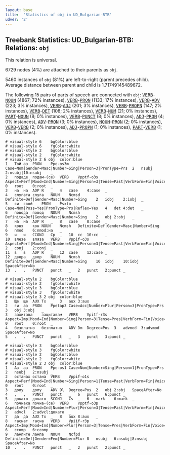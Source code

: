 ```yaml
---
layout: base
title:  'Statistics of obj in UD_Bulgarian-BTB'
udver: '2'
---
```


## Treebank Statistics: UD_Bulgarian-BTB: Relations: `obj`

This relation is universal.

6729 nodes (4%) are attached to their parents as `obj`.

5460 instances of `obj` (81%) are left-to-right (parent precedes child).
Average distance between parent and child is 1.71749145489672.

The following 15 pairs of parts of speech are connected with `obj`: <tt><a href="bg_btb-pos-VERB.html">VERB</a></tt>-<tt><a href="bg_btb-pos-NOUN.html">NOUN</a></tt> (4867; 72% instances), <tt><a href="bg_btb-pos-VERB.html">VERB</a></tt>-<tt><a href="bg_btb-pos-PRON.html">PRON</a></tt> (1133; 17% instances), <tt><a href="bg_btb-pos-VERB.html">VERB</a></tt>-<tt><a href="bg_btb-pos-ADV.html">ADV</a></tt> (223; 3% instances), <tt><a href="bg_btb-pos-VERB.html">VERB</a></tt>-<tt><a href="bg_btb-pos-ADJ.html">ADJ</a></tt> (201; 3% instances), <tt><a href="bg_btb-pos-VERB.html">VERB</a></tt>-<tt><a href="bg_btb-pos-PROPN.html">PROPN</a></tt> (147; 2% instances), <tt><a href="bg_btb-pos-VERB.html">VERB</a></tt>-<tt><a href="bg_btb-pos-DET.html">DET</a></tt> (108; 2% instances), <tt><a href="bg_btb-pos-VERB.html">VERB</a></tt>-<tt><a href="bg_btb-pos-NUM.html">NUM</a></tt> (21; 0% instances), <tt><a href="bg_btb-pos-PART.html">PART</a></tt>-<tt><a href="bg_btb-pos-NOUN.html">NOUN</a></tt> (8; 0% instances), <tt><a href="bg_btb-pos-VERB.html">VERB</a></tt>-<tt><a href="bg_btb-pos-PUNCT.html">PUNCT</a></tt> (8; 0% instances), <tt><a href="bg_btb-pos-ADJ.html">ADJ</a></tt>-<tt><a href="bg_btb-pos-PRON.html">PRON</a></tt> (4; 0% instances), <tt><a href="bg_btb-pos-ADV.html">ADV</a></tt>-<tt><a href="bg_btb-pos-PRON.html">PRON</a></tt> (3; 0% instances), <tt><a href="bg_btb-pos-NOUN.html">NOUN</a></tt>-<tt><a href="bg_btb-pos-PRON.html">PRON</a></tt> (2; 0% instances), <tt><a href="bg_btb-pos-VERB.html">VERB</a></tt>-<tt><a href="bg_btb-pos-VERB.html">VERB</a></tt> (2; 0% instances), <tt><a href="bg_btb-pos-ADJ.html">ADJ</a></tt>-<tt><a href="bg_btb-pos-PROPN.html">PROPN</a></tt> (1; 0% instances), <tt><a href="bg_btb-pos-PART.html">PART</a></tt>-<tt><a href="bg_btb-pos-VERB.html">VERB</a></tt> (1; 0% instances).


~~~ conllu
# visual-style 6	bgColor:blue
# visual-style 6	fgColor:white
# visual-style 2	bgColor:blue
# visual-style 2	fgColor:white
# visual-style 2 6 obj	color:blue
1	Той	аз	PRON	Ppe-os3m	Case=Nom|Gender=Masc|Number=Sing|Person=3|PronType=Prs	2	nsubj	2:nsubj|10:nsubj	_
2	подаде	подам-(се)	VERB	Vpptf-o3s	Aspect=Perf|Mood=Ind|Number=Sing|Person=3|Tense=Past|VerbForm=Fin|Voice=Act	0	root	0:root	_
3	на	на	ADP	R	_	4	case	4:case	_
4	слугата	слуга	NOUN	Ncmsd	Definite=Def|Gender=Masc|Number=Sing	2	iobj	2:iobj	_
5	си	свой	PRON	Psxto	Case=Nom|Poss=Yes|PronType=Prs|Reflex=Yes	4	det	4:det	_
6	повода	повод	NOUN	Ncmsh	Definite=Def|Gender=Masc|Number=Sing	2	obj	2:obj	_
7	на	на	ADP	R	_	8	case	8:case	_
8	коня	кон	NOUN	Ncmsh	Definite=Def|Gender=Masc|Number=Sing	6	nmod	6:nmod:на	_
9	и	и	CCONJ	Cp	_	10	cc	10:cc	_
10	влезе	вляза	VERB	Vppif-o3s	Aspect=Perf|Mood=Ind|Number=Sing|Person=3|Tense=Past|VerbForm=Fin|Voice=Act	2	conj	2:conj	_
11	в	в	ADP	R	_	12	case	12:case	_
12	двора	двор	NOUN	Ncmsh	Definite=Def|Gender=Masc|Number=Sing	10	iobj	10:iobj	SpaceAfter=No
13	.	.	PUNCT	punct	_	2	punct	2:punct	_

~~~


~~~ conllu
# visual-style 2	bgColor:blue
# visual-style 2	fgColor:white
# visual-style 3	bgColor:blue
# visual-style 3	fgColor:white
# visual-style 3 2 obj	color:blue
1	Ще	ще	AUX	Tx	_	3	aux	3:aux	_
2	ги	аз	PRON	Ppetap3	Case=Acc|Number=Plur|Person=3|PronType=Prs	3	obj	3:obj	_
3	защитава	защитавам	VERB	Vpitf-r3s	Aspect=Imp|Mood=Ind|Number=Sing|Person=3|Tense=Pres|VerbForm=Fin|Voice=Act	0	root	0:root	_
4	безплатно	безплатно	ADV	Dm	Degree=Pos	3	advmod	3:advmod	SpaceAfter=No
5	.	.	PUNCT	punct	_	3	punct	3:punct	_

~~~


~~~ conllu
# visual-style 3	bgColor:blue
# visual-style 3	fgColor:white
# visual-style 2	bgColor:blue
# visual-style 2	fgColor:white
# visual-style 2 3 obj	color:blue
1	Аз	аз	PRON	Ppe-os1	Case=Nom|Number=Sing|Person=1|PronType=Prs	2	nsubj	2:nsubj	_
2	останах	остана	VERB	Vppif-o1s	Aspect=Perf|Mood=Ind|Number=Sing|Person=1|Tense=Past|VerbForm=Fin|Voice=Act	0	root	0:root	_
3	долу	долу	ADV	Dl	Degree=Pos	2	obj	2:obj	SpaceAfter=No
4	,	,	PUNCT	punct	_	6	punct	6:punct	_
5	докато	докато	SCONJ	Cs	_	6	mark	6:mark	_
6	почнаха	почна-(се)	VERB	Vpptf-o3p	Aspect=Perf|Mood=Ind|Number=Plur|Person=3|Tense=Past|VerbForm=Fin|Voice=Act	2	advcl	2:advcl:докато	_
7	да	да	AUX	Tx	_	8	aux	8:aux	_
8	гаснат	гасна	VERB	Vpiif-r3p	Aspect=Imp|Mood=Ind|Number=Plur|Person=3|Tense=Pres|VerbForm=Fin|Voice=Act	6	ccomp	6:ccomp	_
9	лампите	лампа	NOUN	Ncfpd	Definite=Def|Gender=Fem|Number=Plur	8	nsubj	6:nsubj|8:nsubj	SpaceAfter=No
10	.	.	PUNCT	punct	_	2	punct	2:punct	_

~~~


